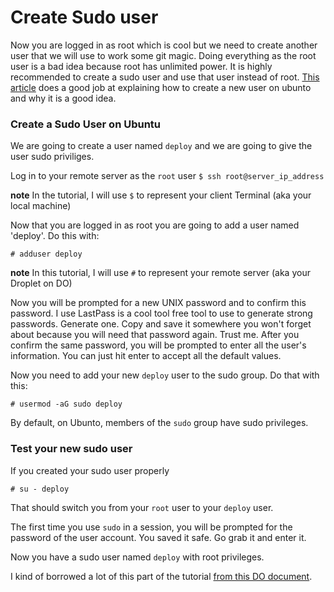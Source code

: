 # Create Sudo user

Now you are logged in as root which is cool but we need to create another user
that we will use to work some git magic. Doing everything as the root user is
a bad idea because root has unlimited power. It is highly recommended to create
a sudo user and use that user instead of root. [This article](https://www.digitalocean.com/community/tutorials/initial-server-setup-with-ubuntu-14-04) does a good job at explaining how to create a new user on ubunto and why it is
a good idea.

### Create a Sudo User on Ubuntu

We are going to create a user named `deploy` and we are going to give the user
sudo priviliges.

Log in to your remote server as the `root` user
`$ ssh root@server_ip_address`

**note** In the tutorial, I will use `$` to represent your client Terminal
(aka your local machine)

Now that you are logged in as root you are going to add a user named 'deploy'.
Do this with:

`# adduser deploy`

**note** In this tutorial, I will use `#` to represent your remote server (aka
your Droplet on DO)

Now you will be prompted for a new UNIX password and to confirm this password.
I use LastPass is a cool tool free tool to use to generate strong passwords.
Generate one. Copy and save it somewhere you won't forget about because you will
need that password again. Trust me. After you confirm the same password, you will
be prompted to enter all the user's information. You can just hit enter to
accept all the default values.

Now you need to add your new `deploy` user to the sudo group. Do that with this:

`# usermod -aG sudo deploy`

By default, on Ubunto, members of the `sudo` group have sudo privileges.

### Test your new sudo user

If you created your sudo user properly

`# su - deploy`

That should switch you from your `root` user to your `deploy` user.

The first time you use `sudo` in a session, you will be prompted for the password
of the user account. You saved it safe. Go grab it and enter it.

Now you have a sudo user named `deploy` with root privileges.

I kind of borrowed a lot of this part of the tutorial [from this DO document](https://www.digitalocean.com/community/tutorials/how-to-create-a-sudo-user-on-ubuntu-quickstart).
